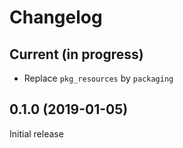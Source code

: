# Changelog

## Current (in progress)

- Replace `pkg_resources` by `packaging`

## 0.1.0 (2019-01-05)

Initial release
